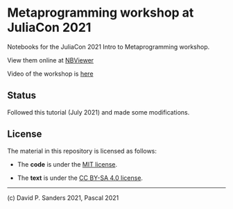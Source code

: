 # Metaprogramming workshop at JuliaCon 2021

Notebooks for the JuliaCon 2021 Intro to Metaprogramming workshop.

View them online at [NBViewer](https://nbviewer.jupyter.org/github/dpsanders/Metaprogramming_JuliaCon_2021/tree/master)

Video of the workshop is [here](https://www.youtube.com/watch?v=2QLhw6LVaq0)

## Status

Followed this tutorial (July 2021) and made some modifications.


## License
The material in this repository is licensed as follows:

- The **code** is under the [MIT license](https://opensource.org/licenses/MIT).

- The **text** is under the [CC BY-SA 4.0 license](https://creativecommons.org/licenses/by-sa/4.0).


<hr />
(c) David P. Sanders 2021, Pascal 2021
